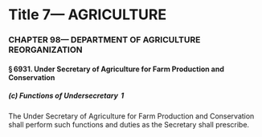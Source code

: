 
# Title 7— AGRICULTURE
### CHAPTER 98— DEPARTMENT OF AGRICULTURE REORGANIZATION
#### § 6931. Under Secretary of Agriculture for Farm Production and Conservation
##### (c) Functions of Undersecretary  1

The Under Secretary of Agriculture for Farm Production and Conservation shall perform such functions and duties as the Secretary shall prescribe.
